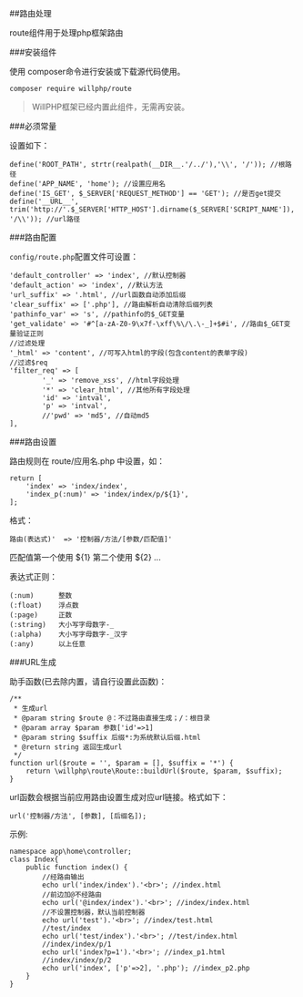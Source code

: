 ##路由处理

route组件用于处理php框架路由

###安装组件

使用 composer命令进行安装或下载源代码使用。

    composer require willphp/route

> WillPHP框架已经内置此组件，无需再安装。

###必须常量

设置如下：

	define('ROOT_PATH', strtr(realpath(__DIR__.'/../'),'\\', '/')); //根路径
	define('APP_NAME', 'home'); //设置应用名
	define('IS_GET', $_SERVER['REQUEST_METHOD'] == 'GET'); //是否get提交
	define('__URL__', trim('http://'.$_SERVER['HTTP_HOST'].dirname($_SERVER['SCRIPT_NAME']), '/\\')); //url路径	

###路由配置

`config/route.php`配置文件可设置：
	
	'default_controller' => 'index', //默认控制器
	'default_action' => 'index', //默认方法
	'url_suffix' => '.html', //url函数自动添加后缀
	'clear_suffix' => ['.php'], //路由解析自动清除后缀列表
	'pathinfo_var' => 's', //pathinfo的$_GET变量
	'get_validate' => '#^[a-zA-Z0-9\x7f-\xff\%\/\.\-_]+$#i', //路由$_GET变量验证正则
	//过滤处理
	'_html' => 'content', //可写入html的字段(包含content的表单字段)
	//过滤$req
	'filter_req' => [
			'_' => 'remove_xss', //html字段处理
			'*' => 'clear_html', //其他所有字段处理
			'id' => 'intval',
			'p' => 'intval',
			//'pwd' => 'md5', //自动md5
	],

###路由设置

路由规则在 route/应用名.php 中设置，如：

    return [
        'index' => 'index/index',
        'index_p(:num)' => 'index/index/p/${1}',
    ];  

格式：

    路由(表达式)'  => '控制器/方法/[参数/匹配值]'  

匹配值第一个使用 ${1} 第二个使用 ${2} ...

表达式正则：

    (:num)      整数
    (:float)    浮点数
    (:page)     正数
    (:string)   大小写字母数字-_
    (:alpha)    大小写字母数字-_汉字
    (:any)      以上任意    

###URL生成

助手函数(已去除内置，请自行设置此函数)：

	/**
	 * 生成url
	 * @param string $route @：不过路由直接生成；/：根目录
	 * @param array $param 参数['id'=>1]
	 * @param string $suffix 后缀*:为系统默认后缀.html
	 * @return string 返回生成url
	 */
	function url($route = '', $param = [], $suffix = '*') {
		return \willphp\route\Route::buildUrl($route, $param, $suffix);
	}


url函数会根据当前应用路由设置生成对应url链接。格式如下：

    url('控制器/方法', [参数], [后缀名]);     

示例:

    namespace app\home\controller;
    class Index{    
        public function index() {
            //经路由输出
            echo url('index/index').'<br>'; //index.html 
            //前边加@不经路由
            echo url('@index/index').'<br>'; //index/index.html 
            //不设置控制器，默认当前控制器
            echo url('test').'<br>'; //index/test.html 
            //test/index
            echo url('test/index').'<br>'; //test/index.html 
            //index/index/p/1 
            echo url('index?p=1').'<br>'; //index_p1.html   
            //index/index/p/2
            echo url('index', ['p'=>2], '.php'); //index_p2.php      
        }
    }
